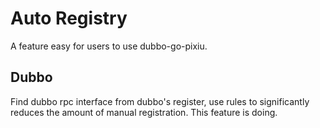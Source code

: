 # Auto Registry

A feature easy for users to use dubbo-go-pixiu.

## Dubbo

Find dubbo rpc interface from dubbo's register, use rules to significantly reduces the amount of manual registration. This feature is doing.
